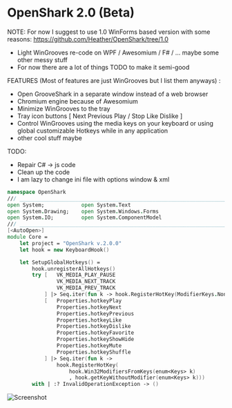 OpenShark 2.0 (Beta)
====================

NOTE: For now I suggest to use 1.0 WinForms based version with some reasons: https://github.com/Heather/OpenShark/tree/1.0

 - Light WinGrooves re-code on WPF / Awesomium / F# / ... maybe some other messy stuff
 - For now there are a lot of things TODO to make it semi-good

FEATURES (Most of features are just WinGrooves but I list them anyways) :

 - Open GrooveShark in a separate window instead of a web browser
 - Chromium engine because of Awesomium
 - Minimize WinGrooves to the tray
 - Tray icon buttons [ Next Previous Play / Stop Like Dislike ]
 - Control WinGrooves using the media keys on your keyboard or using global customizable Hotkeys while in any application
 - other cool stuff maybe

TODO:

 - Repair C# -> js code
 - Clean up the code
 - I am lazy to change ini file with options window & xml

```fsharp
namespace OpenShark
/// __________________________________________________________________________________________________________
open System;            open System.Text
open System.Drawing;    open System.Windows.Forms
open System.IO;         open System.ComponentModel
/// __________________________________________________________________________________________________________
[<AutoOpen>]
module Core =
    let project = "OpenShark v.2.0.0"
    let hook = new KeyboardHook()

    let SetupGlobalHotkeys() =
        hook.unregisterAllHotkeys()
        try [   VK_MEDIA_PLAY_PAUSE
                VK_MEDIA_NEXT_TRACK
                VK_MEDIA_PREV_TRACK
            ] |> Seq.iter(fun k -> hook.RegisterHotKey(ModifierKeys.None, enum<Keys> k))
            [   Properties.hotkeyPlay
                Properties.hotkeyNext
                Properties.hotkeyPrevious
                Properties.hotkeyLike
                Properties.hotkeyDislike
                Properties.hotkeyFavorite
                Properties.hotkeyShowHide
                Properties.hotkeyMute
                Properties.hotkeyShuffle 
            ] |> Seq.iter(fun k ->
                hook.RegisterHotKey(
                    hook.Win32ModifiersFromKeys(enum<Keys> k)
                    , hook.getKeyWithoutModifier(enum<Keys> k)))
        with | :? InvalidOperationException -> ()
```
![Screenshot](Resources/OpenShark.ico)
